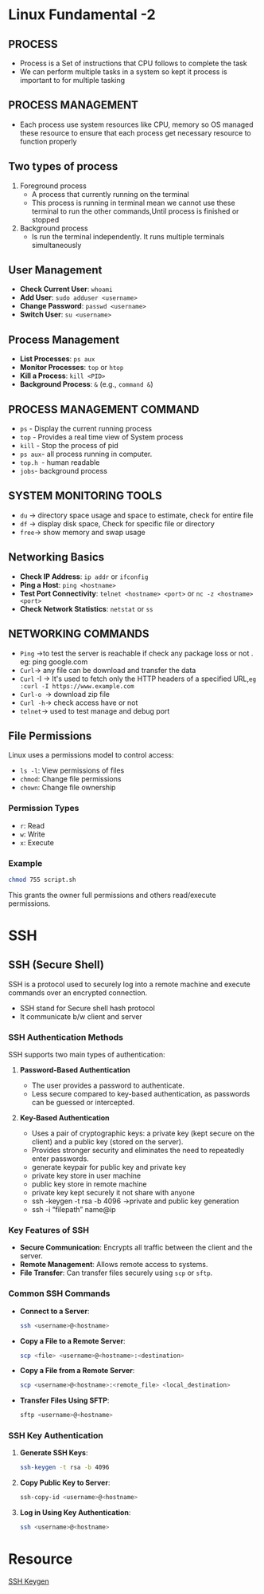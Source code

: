# Linux Fundamental -2 
## PROCESS
-	Process is a Set of instructions that CPU follows to complete the task 
-	We can perform multiple tasks in a system so kept it process is important to for multiple tasking
## PROCESS MANAGEMENT
- Each process use system resources like CPU, memory so OS managed these resource to ensure that each process get necessary resource to function properly
## Two types of process
1. Foreground process
   -	A process that currently running on the terminal
   - 	This process  is running in terminal mean we cannot use these terminal to run the other commands,Until process is finished or stopped
2. Background process
   -  Is run the terminal independently. It runs multiple terminals simultaneously

## User Management
- **Check Current User**: `whoami`
- **Add User**: `sudo adduser <username>`
- **Change Password**: `passwd <username>`
- **Switch User**: `su <username>`

## Process Management
- **List Processes**: `ps aux`
- **Monitor Processes**: `top` or `htop`
- **Kill a Process**: `kill <PID>`
- **Background Process**: `&` (e.g., `command &`)
  
## PROCESS MANAGEMENT COMMAND
-	`ps` - Display the current running process
- `top` - Provides a real time view of System process
-	`kill` - Stop the process of pid
-	`ps aux`- all process running in computer.
-	`top.h `- human readable 
-	`jobs`- background process
## SYSTEM MONITORING TOOLS
-	`du` -> directory space usage and space to estimate, check for entire file
-	`df` -> display disk space, Check for specific file or directory
-	`free`-> show memory and swap usage
## Networking Basics
- **Check IP Address**: `ip addr` or `ifconfig`
- **Ping a Host**: `ping <hostname>`
- **Test Port Connectivity**: `telnet <hostname> <port>` or `nc -z <hostname> <port>`
- **Check Network Statistics**: `netstat` or `ss`
## NETWORKING COMMANDS
-	`Ping` ->to test the server is reachable if check any package loss or not . eg: ping google.com
-	`Curl`-> any file can be download and transfer the data
- `Curl` -I -> It's used to fetch only the HTTP headers of a specified URL,`eg :curl -I https://www.example.com`
- `Curl-o `-> download zip file
- `Curl -h`-> check access have or not
- `telnet`-> used to test manage and debug port 
## File Permissions
Linux uses a permissions model to control access:
- `ls -l`: View permissions of files
- `chmod`: Change file permissions
- `chown`: Change file ownership

### Permission Types
- `r`: Read
- `w`: Write
- `x`: Execute
### Example
```bash
chmod 755 script.sh
```
This grants the owner full permissions and others read/execute permissions.

# SSH

## SSH (Secure Shell)
SSH is a protocol used to securely log into a remote machine and execute commands over an encrypted connection.
-	SSH stand for Secure shell hash protocol
-	It communicate b/w client and server
### SSH Authentication Methods
SSH supports two main types of authentication:
1. **Password-Based Authentication**
   - The user provides a password to authenticate.
   - Less secure compared to key-based authentication, as passwords can be guessed or intercepted.

2. **Key-Based Authentication**
   - Uses a pair of cryptographic keys: a private key (kept secure on the client) and a public key (stored on the server).
   - Provides stronger security and eliminates the need to repeatedly enter passwords.
   - generate keypair for public key and private key
   -	private key store in user machine
   -	public key store in remote machine
   -	private key kept securely it not share with anyone 
   -	ssh -keygen -t rsa -b 4096 ->private and public key generation
   -	ssh -i “filepath” name@ip

### Key Features of SSH
- **Secure Communication**: Encrypts all traffic between the client and the server.
- **Remote Management**: Allows remote access to systems.
- **File Transfer**: Can transfer files securely using `scp` or `sftp`.

### Common SSH Commands
- **Connect to a Server**:
  ```bash
  ssh <username>@<hostname>
  ```
- **Copy a File to a Remote Server**:
  ```bash
  scp <file> <username>@<hostname>:<destination>
  ```
- **Copy a File from a Remote Server**:
  ```bash
  scp <username>@<hostname>:<remote_file> <local_destination>
  ```
- **Transfer Files Using SFTP**:
  ```bash
  sftp <username>@<hostname>
  ```

### SSH Key Authentication
1. **Generate SSH Keys**:
   ```bash
   ssh-keygen -t rsa -b 4096
   ```
2. **Copy Public Key to Server**:
   ```bash
   ssh-copy-id <username>@<hostname>
   ```
3. **Log in Using Key Authentication**:
   ```bash
   ssh <username>@<hostname>
   ```
# Resource
[SSH Keygen ](https://www.geeksforgeeks.org/how-to-generate-ssh-key-with-ssh-keygen-in-linux/)
